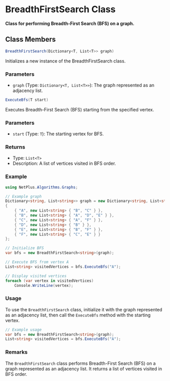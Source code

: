 # BreadthFirstSearch Class

**Class for performing Breadth-First Search (BFS) on a graph.**

## Class Members

```csharp
BreadthFirstSearch(Dictionary<T, List<T>> graph)
```

Initializes a new instance of the BreadthFirstSearch class.

### Parameters

- `graph` (Type: `Dictionary<T, List<T>>`): The graph represented as an adjacency list.

```csharp
ExecuteBfs(T start)
```

Executes Breadth-First Search (BFS) starting from the specified vertex.

### Parameters

- `start` (Type: `T`): The starting vertex for BFS.

### Returns

- Type: `List<T>`
- Description: A list of vertices visited in BFS order.

### Example

```csharp
using NetPlus.Algorithms.Graphs;

// Example graph
Dictionary<string, List<string>> graph = new Dictionary<string, List<string>>
{
    { "A", new List<string> { "B", "C" } },
    { "B", new List<string> { "A", "D", "E" } },
    { "C", new List<string> { "A", "F" } },
    { "D", new List<string> { "B" } },
    { "E", new List<string> { "B", "F" } },
    { "F", new List<string> { "C", "E" } }
};

// Initialize BFS
var bfs = new BreadthFirstSearch<string>(graph);

// Execute BFS from vertex A
List<string> visitedVertices = bfs.ExecuteBfs("A");

// Display visited vertices
foreach (var vertex in visitedVertices)
    Console.WriteLine(vertex);
```

### Usage

To use the `BreadthFirstSearch` class, initialize it with the graph represented as an adjacency list, then call the `ExecuteBfs` method with the starting vertex.

```csharp
// Example usage
var bfs = new BreadthFirstSearch<string>(graph);
List<string> visitedVertices = bfs.ExecuteBfs("A");
```

### Remarks

The `BreadthFirstSearch` class performs Breadth-First Search (BFS) on a graph represented as an adjacency list. It returns a list of vertices visited in BFS order.
